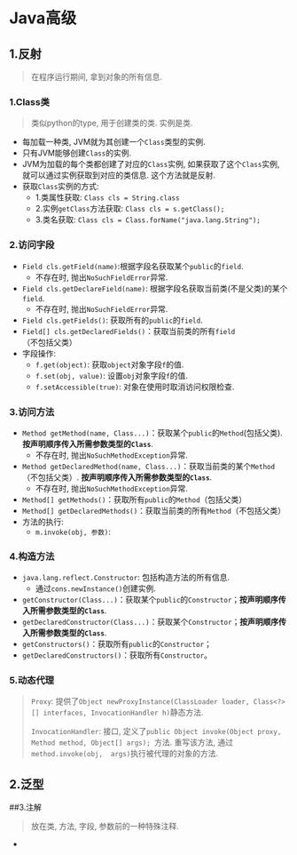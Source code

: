 # Java高级

## 1.反射

> 在程序运行期间, 拿到对象的所有信息.

### 1.Class类

> 类似python的type, 用于创建类的类. 实例是类.

- 每加载一种类, JVM就为其创建一个`Class`类型的实例.
- 只有JVM能够创建`Class`的实例.
- JVM为加载的每个类都创建了对应的`Class`实例, 如果获取了这个`Class`实例, 就可以通过实例获取到对应的类信息. 这个方法就是反射.
- 获取`Class`实例的方式:
    - 1.类属性获取: `Class cls = String.class`
    - 2.实例`getClass`方法获取: `Class cls = s.getClass();`
    - 3.类名获取: `Class cls = Class.forName("java.lang.String");`

### 2.访问字段

- `Field cls.getField(name)`:根据字段名获取某个`public`的`field`.
    - 不存在时, 抛出`NoSuchFieldError`异常.
- `Field cls.getDeclareField(name)`: 根据字段名获取当前类(不是父类)的某个`field`. 
    - 不存在时, 抛出`NoSuchFieldError`异常.
- `Field cls.getFields()`: 获取所有的`public`的`field`.
- `Field[] cls.getDeclaredFields()`：获取当前类的所有`field`（不包括父类）
- 字段操作:
    - `f.get(object)`: 获取`object`对象字段`f`的值.
    - `f.set(obj, value)`: 设置`obj`对象字段`f`的值.
    - `f.setAccessible(true)`:  对象在使用时取消访问权限检查.

###  3.访问方法

- `Method getMethod(name, Class...)`：获取某个`public`的`Method`(包括父类).  **按声明顺序传入所需参数类型的`Class`**.
    - 不存在时, 抛出`NoSuchMethodException`异常.
- `Method getDeclaredMethod(name, Class...)`：获取当前类的某个`Method`（不包括父类）. **按声明顺序传入所需参数类型的`Class`**.
    - 不存在时, 抛出`NoSuchMethodException`异常.
- `Method[] getMethods()`：获取所有`public`的`Method`（包括父类）
- `Method[] getDeclaredMethods()`：获取当前类的所有`Method`（不包括父类）
- 方法的执行:
    - `m.invoke(obj, 参数)`: 

### 4.构造方法

- `java.lang.reflect.Constructor`: 包括构造方法的所有信息.
    - 通过`cons.newInstance()`创建实例.
- `getConstructor(Class...)`：获取某个`public`的`Constructor`；**按声明顺序传入所需参数类型的`Class`**.
- `getDeclaredConstructor(Class...)`：获取某个`Constructor`；**按声明顺序传入所需参数类型的`Class`**.
- `getConstructors()`：获取所有`public`的`Constructor`；
- `getDeclaredConstructors()`：获取所有`Constructor`。

### 5.动态代理

> `Proxy`: 提供了`Object newProxyInstance(ClassLoader loader, Class<?>[] interfaces, InvocationHandler h)`静态方法.
>
> `InvocationHandler`: 接口, 定义了`public Object invoke(Object proxy, Method method, Object[] args); `方法. 重写该方法, 通过`method.invoke(obj,  args)`执行被代理的对象的方法. 

## 2.泛型

##3.注解

> 放在类, 方法, 字段, 参数前的一种特殊注释.

- 